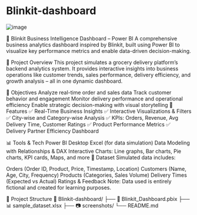 # Blinkit-dashboard
![image](https://github.com/user-attachments/assets/3b0df904-4708-4ca7-b9c1-4cbea05ffe12)


🛒 Blinkit Business Intelligence Dashboard – Power BI
A comprehensive business analytics dashboard inspired by Blinkit, built using Power BI to visualize key performance metrics and enable data-driven decision-making.

📌 Project Overview
This project simulates a grocery delivery platform’s backend analytics system. It provides interactive insights into business operations like customer trends, sales performance, delivery efficiency, and growth analysis – all in one dynamic dashboard.

🎯 Objectives
Analyze real-time order and sales data
Track customer behavior and engagement
Monitor delivery performance and operational efficiency
Enable strategic decision-making with visual storytelling
🚀 Features
✅ Real-Time Business Insights
✅ Interactive Visualizations & Filters
✅ City-wise and Category-wise Analysis
✅ KPIs: Orders, Revenue, Avg Delivery Time, Customer Ratings
✅ Product Performance Metrics
✅ Delivery Partner Efficiency Dashboard

📊 Tools & Tech
Power BI Desktop
Excel (for data simulation)
Data Modeling with Relationships & DAX
Interactive Charts: Line graphs, Bar charts, Pie charts, KPI cards, Maps, and more
📁 Dataset
Simulated data includes:

Orders (Order ID, Product, Price, Timestamp, Location)
Customers (Name, Age, City, Frequency)
Products (Categories, Sales Volume)
Delivery Times (Expected vs Actual)
Ratings & Feedback
Note: Data used is entirely fictional and created for learning purposes.

📂 Project Structure
📁 Blinkit-dashboard/
├── 📄 Blinkit_Dashboard.pbix
├── 📊 sample_dataset.xlsx
├── 📷 screenshots/
└── README.md
